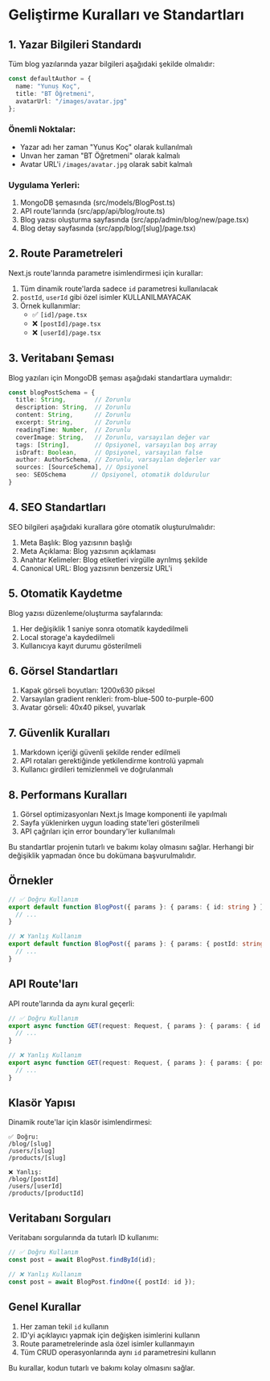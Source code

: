 # Geliştirme Kuralları ve Standartları

## 1. Yazar Bilgileri Standardı

Tüm blog yazılarında yazar bilgileri aşağıdaki şekilde olmalıdır:

```typescript
const defaultAuthor = {
  name: "Yunus Koç",
  title: "BT Öğretmeni",
  avatarUrl: "/images/avatar.jpg"
};
```

### Önemli Noktalar:
- Yazar adı her zaman "Yunus Koç" olarak kullanılmalı
- Unvan her zaman "BT Öğretmeni" olarak kalmalı
- Avatar URL'i `/images/avatar.jpg` olarak sabit kalmalı

### Uygulama Yerleri:
1. MongoDB şemasında (src/models/BlogPost.ts)
2. API route'larında (src/app/api/blog/route.ts)
3. Blog yazısı oluşturma sayfasında (src/app/admin/blog/new/page.tsx)
4. Blog detay sayfasında (src/app/blog/[slug]/page.tsx)

## 2. Route Parametreleri

Next.js route'larında parametre isimlendirmesi için kurallar:

1. Tüm dinamik route'larda sadece `id` parametresi kullanılacak
2. `postId`, `userId` gibi özel isimler KULLANILMAYACAK
3. Örnek kullanımlar:
   - ✅ `[id]/page.tsx`
   - ❌ `[postId]/page.tsx`
   - ❌ `[userId]/page.tsx`

## 3. Veritabanı Şeması

Blog yazıları için MongoDB şeması aşağıdaki standartlara uymalıdır:

```typescript
const blogPostSchema = {
  title: String,        // Zorunlu
  description: String,  // Zorunlu
  content: String,      // Zorunlu
  excerpt: String,      // Zorunlu
  readingTime: Number,  // Zorunlu
  coverImage: String,   // Zorunlu, varsayılan değer var
  tags: [String],       // Opsiyonel, varsayılan boş array
  isDraft: Boolean,     // Opsiyonel, varsayılan false
  author: AuthorSchema, // Zorunlu, varsayılan değerler var
  sources: [SourceSchema], // Opsiyonel
  seo: SEOSchema       // Opsiyonel, otomatik doldurulur
}
```

## 4. SEO Standartları

SEO bilgileri aşağıdaki kurallara göre otomatik oluşturulmalıdır:

1. Meta Başlık: Blog yazısının başlığı
2. Meta Açıklama: Blog yazısının açıklaması
3. Anahtar Kelimeler: Blog etiketleri virgülle ayrılmış şekilde
4. Canonical URL: Blog yazısının benzersiz URL'i

## 5. Otomatik Kaydetme

Blog yazısı düzenleme/oluşturma sayfalarında:

1. Her değişiklik 1 saniye sonra otomatik kaydedilmeli
2. Local storage'a kaydedilmeli
3. Kullanıcıya kayıt durumu gösterilmeli

## 6. Görsel Standartları

1. Kapak görseli boyutları: 1200x630 piksel
2. Varsayılan gradient renkleri: from-blue-500 to-purple-600
3. Avatar görseli: 40x40 piksel, yuvarlak

## 7. Güvenlik Kuralları

1. Markdown içeriği güvenli şekilde render edilmeli
2. API rotaları gerektiğinde yetkilendirme kontrolü yapmalı
3. Kullanıcı girdileri temizlenmeli ve doğrulanmalı

## 8. Performans Kuralları

1. Görsel optimizasyonları Next.js Image komponenti ile yapılmalı
2. Sayfa yüklenirken uygun loading state'leri gösterilmeli
3. API çağrıları için error boundary'ler kullanılmalı

Bu standartlar projenin tutarlı ve bakımı kolay olmasını sağlar. Herhangi bir değişiklik yapmadan önce bu dokümana başvurulmalıdır.

## Örnekler

```typescript
// ✅ Doğru Kullanım
export default function BlogPost({ params }: { params: { id: string } }) {
  // ...
}

// ❌ Yanlış Kullanım
export default function BlogPost({ params }: { params: { postId: string } }) {
  // ...
}
```

## API Route'ları

API route'larında da aynı kural geçerli:

```typescript
// ✅ Doğru Kullanım
export async function GET(request: Request, { params }: { params: { id: string } }) {
  // ...
}

// ❌ Yanlış Kullanım
export async function GET(request: Request, { params }: { params: { postId: string } }) {
  // ...
}
```

## Klasör Yapısı

Dinamik route'lar için klasör isimlendirmesi:

```
✅ Doğru:
/blog/[slug]
/users/[slug]
/products/[slug]

❌ Yanlış:
/blog/[postId]
/users/[userId]
/products/[productId]
```

## Veritabanı Sorguları

Veritabanı sorgularında da tutarlı ID kullanımı:

```typescript
// ✅ Doğru Kullanım
const post = await BlogPost.findById(id);

// ❌ Yanlış Kullanım
const post = await BlogPost.findOne({ postId: id });
```

## Genel Kurallar

1. Her zaman tekil `id` kullanın
2. ID'yi açıklayıcı yapmak için değişken isimlerini kullanın
3. Route parametrelerinde asla özel isimler kullanmayın
4. Tüm CRUD operasyonlarında aynı `id` parametresini kullanın

Bu kurallar, kodun tutarlı ve bakımı kolay olmasını sağlar. 
